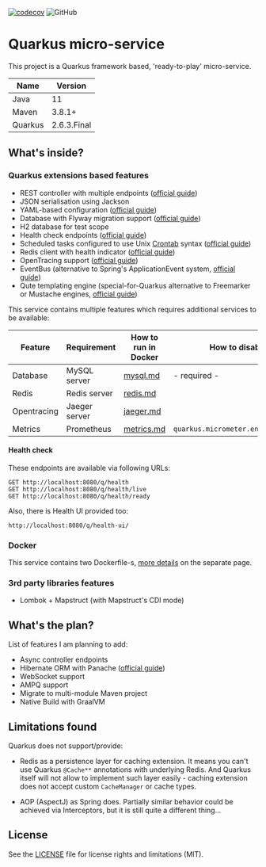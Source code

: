 [![codecov](https://img.shields.io/codecov/c/github/starichkovva/quarkus-micro-service?style=for-the-badge)](https://codecov.io/gh/starichkovva/quarkus-micro-service)
![GitHub](https://img.shields.io/github/license/starichkovva/quarkus-micro-service?label=LICENSE&style=for-the-badge)

Quarkus micro-service
=
This project is a Quarkus framework based, 'ready-to-play' micro-service.

| Name    | Version     |
|---------|-------------|
| Java    | 11          |
| Maven   | 3.8.1+      |
| Quarkus | 2.6.3.Final |

## What's inside?

### Quarkus extensions based features

- REST controller with multiple endpoints ([official guide](https://quarkus.io/guides/rest-json))
- JSON serialisation using Jackson
- YAML-based configuration ([official guide](https://quarkus.io/guides/config-yaml))
- Database with Flyway migration support ([official guide](https://quarkus.io/guides/flyway))
- H2 database for test scope
- Health check endpoints ([official guide](https://quarkus.io/guides/smallrye-health))
- Scheduled tasks configured to use Unix [Crontab](https://crontab.guru/) syntax ([official guide](https://quarkus.io/guides/scheduler-reference))
- Redis client with health indicator ([official guide](https://quarkus.io/guides/redis))
- OpenTracing support ([official guide](https://quarkus.io/guides/opentracing))
- EventBus (alternative to Spring's ApplicationEvent system, [official guide](https://quarkus.io/guides/reactive-event-bus))
- Qute templating engine (special-for-Quarkus alternative to Freemarker or Mustache engines, [official guide](https://quarkus.io/guides/qute-reference))

This service contains multiple features which requires additional services to be available:

| Feature     | Requirement   | How to run in Docker                       | How to disable                     |
|-------------|---------------|--------------------------------------------|------------------------------------|
| Database    | MySQL server  | [mysql.md](/documentation/mysql.md)        | - required -                       |
| Redis       | Redis server  | [redis.md](/documentation/redis.md)        |                                    |
| Opentracing | Jaeger server | [jaeger.md](/documentation/jaeger.md)      |                                    |
| Metrics     | Prometheus    | [metrics.md](/documentation/prometheus.md) | `quarkus.micrometer.enabled=false` |

#### Health check

These endpoints are available via following URLs:

```
GET http://localhost:8080/q/health
GET http://localhost:8080/q/health/live
GET http://localhost:8080/q/health/ready
```

Also, there is Health UI provided too:

```
http://localhost:8080/q/health-ui/
```

### Docker

This service contains two Dockerfile-s, [more details](/documentation/DOCKER.md) on the separate page.

### 3rd party libraries features

- Lombok + Mapstruct (with Mapstruct's CDI mode)

## What's the plan?

List of features I am planning to add:

- Async controller endpoints
- Hibernate ORM with Panache ([official guide](https://quarkus.io/guides/hibernate-orm-panache))
- WebSocket support
- AMPQ support
- Migrate to multi-module Maven project
- Native Build with GraalVM

## Limitations found

Quarkus does not support/provide:

- Redis as a persistence layer for caching extension. It means you can't use Quarkus `@Cache**` annotations with underlying Redis.
  And Quarkus itself will not allow to implement such layer easily - caching extension does not accept custom `CacheManager` or cache types.

- AOP (AspectJ) as Spring does. Partially similar behavior could be achieved via Interceptors, but it is still quite a different thing...

## License

See the [LICENSE](LICENSE.md) file for license rights and limitations (MIT).
